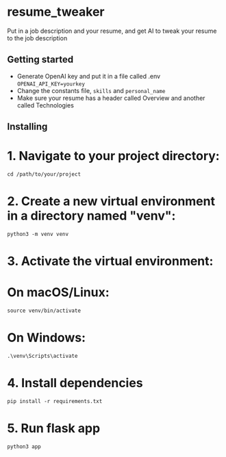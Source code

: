 # resume_tweaker
Put in a job description and your resume, and get AI to tweak your resume to the job description

## Getting started
- Generate OpenAI key and put it in a file called .env 
```OPENAI_API_KEY=yourkey```
- Change the constants file, `skills` and `personal_name`
- Make sure your resume has a header called Overview and another called Technologies

## Installing
# 1. Navigate to your project directory:
`cd /path/to/your/project`

# 2. Create a new virtual environment in a directory named "venv":
`python3 -m venv venv`

# 3. Activate the virtual environment:
# On macOS/Linux:
`source venv/bin/activate`

# On Windows:
`.\venv\Scripts\activate`

# 4. Install dependencies
`pip install -r requirements.txt`

# 5. Run flask app
`python3 app`
